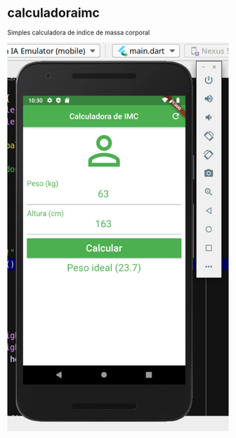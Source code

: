 # calculadoraimc

Simples calculadora de índice de massa corporal

![alt tag](https://raw.githubusercontent.com/DoctorRu/imc-calculator/master/screenshot/01.png)
